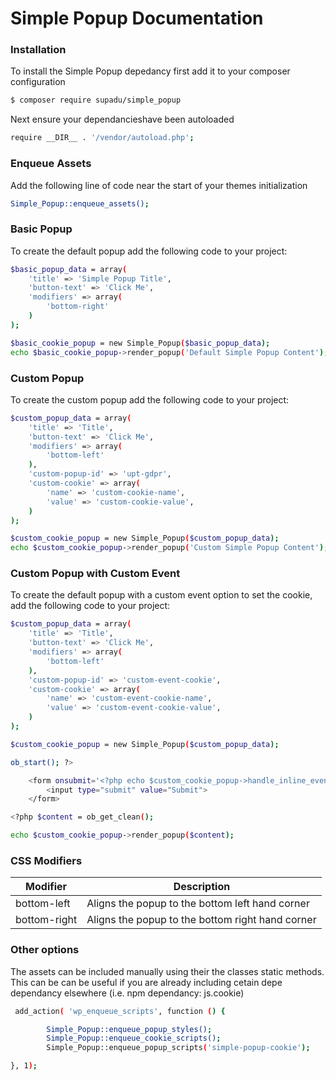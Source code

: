 # Simple Popup Documentation

### Installation
To install the Simple Popup depedancy first add it to your composer configuration
```sh
$ composer require supadu/simple_popup
```
Next ensure your dependancieshave been autoloaded

```sh
require __DIR__ . '/vendor/autoload.php';
```

### Enqueue Assets
Add the following line of code near the start of your themes initialization
```sh
Simple_Popup::enqueue_assets();
```

### Basic Popup
To create the default popup add the following code to your project:
```sh
$basic_popup_data = array(
    'title' => 'Simple Popup Title',
    'button-text' => 'Click Me',
    'modifiers' => array(
        'bottom-right'
    )
);

$basic_cookie_popup = new Simple_Popup($basic_popup_data);
echo $basic_cookie_popup->render_popup('Default Simple Popup Content');
```

### Custom Popup
To create the custom popup add the following code to your project:
```sh
$custom_popup_data = array(
    'title' => 'Title',
    'button-text' => 'Click Me',
    'modifiers' => array(
        'bottom-left'
    ),
    'custom-popup-id' => 'upt-gdpr',
    'custom-cookie' => array(
        'name' => 'custom-cookie-name',
        'value' => 'custom-cookie-value',
    )
);

$custom_cookie_popup = new Simple_Popup($custom_popup_data);
echo $custom_cookie_popup->render_popup('Custom Simple Popup Content');
```

### Custom Popup with Custom Event
To create the default popup with a custom event option to set the cookie, add the following code to your project:
```sh
$custom_popup_data = array(
    'title' => 'Title',
    'button-text' => 'Click Me',
    'modifiers' => array(
        'bottom-left'
    ),
    'custom-popup-id' => 'custom-event-cookie',
    'custom-cookie' => array(
        'name' => 'custom-event-cookie-name',
        'value' => 'custom-event-cookie-value',
    )
);

$custom_cookie_popup = new Simple_Popup($custom_popup_data);

ob_start(); ?>

    <form onsubmit='<?php echo $custom_cookie_popup->handle_inline_event(); ?>'>
        <input type="submit" value="Submit">
    </form>

<?php $content = ob_get_clean();

echo $custom_cookie_popup->render_popup($content);
```

### CSS Modifiers

| Modifier | Description |
| ------ | ------ |
| bottom-left | Aligns the popup to the bottom left hand corner |
| bottom-right | Aligns the popup to the bottom right hand corner |

### Other options
The assets can be included manually using their the classes static methods.
This can be can be useful if you are already including cetain depe dependancy elsewhere (i.e. npm dependancy: js.cookie)
```sh
 add_action( 'wp_enqueue_scripts', function () {

        Simple_Popup::enqueue_popup_styles();
        Simple_Popup::enqueue_cookie_scripts();
        Simple_Popup::enqueue_popup_scripts('simple-popup-cookie');

}, 1);
```

